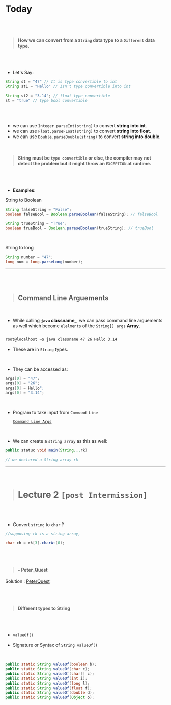 
# Today



<!-- ![Test Image](https://www.gcreddy.com/wp-content/uploads/2021/05/Java-Programming-Language.png) -->
<br>

<br>

> #### How we can convert from a `String` __data type__ to a `Different` __data type__.

<br>
<br>

- Let's Say:

```java
String st = "47" // It is type convertible to int
String st1 = "Hello" // Isn't type convertible into int

String st2 = "3.14"; // float type convertible
st = "true" // type bool convertible
```

<br>
<br>

- we can use `Integer.parseInt(string)` to convert __string into int__.
- we can use `Float.parseFLoat(string)` to convert __string into float__.
- we can use `Double.parseDouble(string)` to convert __string into double__.

<br>

> #### String must be `type convertible` or else, the __compiler__ may not detect the problem but it might throw an `EXCEPTION` at runtime. 

<br>
<br>

- __Examples__: 

String to Boolean
```java
String falseString = "False";
boolean falseBool = Boolean.parseBoolean(falseString); // falseBool

String trueString = "True";
boolean trueBool = Boolean.pareseBoolean(trueString); // trueBool

```

<br>

String to long

```java
String number = "47";
long num = long.parseLong(number); 
```

---

<br>
<br>

> ## Command Line Arguements

<br>

- While calling __`java` classname___, we can pass command line arguements as well which become `elelments` of the `String[] args` __Array__.


```bash

root@localhost ~$ java classname 47 26 Hello 3.14
```

- These are in `String` types.

<br>

- They can be accessed as:

```java
args[0] = "47";
args[0] = "26";
args[0] = Hello";
args[0] = "3.14";
```

<br>

- Program to take input from `Command Line` 

     [`Command Line Args`](../Codes/CommanLineArgs.java)

<br>

- We can create a `string array` as this as well:

```java
public statuc void main(String...rk)

// we declared a String array rk
```


---
<br>


> # Lecture 2 `[post Intermission]`

<br>
<br>


- Convert `string` to `char` ?

```java
//supposing rk is a string array,

char ch = rk[3].charAt(0);
```

<br>
<br>

>#### - Peter_Quest

Solution : [PeterQuest](../Codes/PeterQuest.java)

<br>
<br>

>#### Different types to String

<br>
<br>

- `valueOf()`


- Signature or Syntax of `String valueOf()`

<br>

```java
public static String valueOf(boolean b);
public static String valueOf(char c);
public static String valueOf(char[] c);
public static String valueOf(int i);
public static String valueOf(long l);
public static String valueOf(float f);
public static String valueOf(double d);
public static String valueOf(Object o);
```

<br>
<br>



